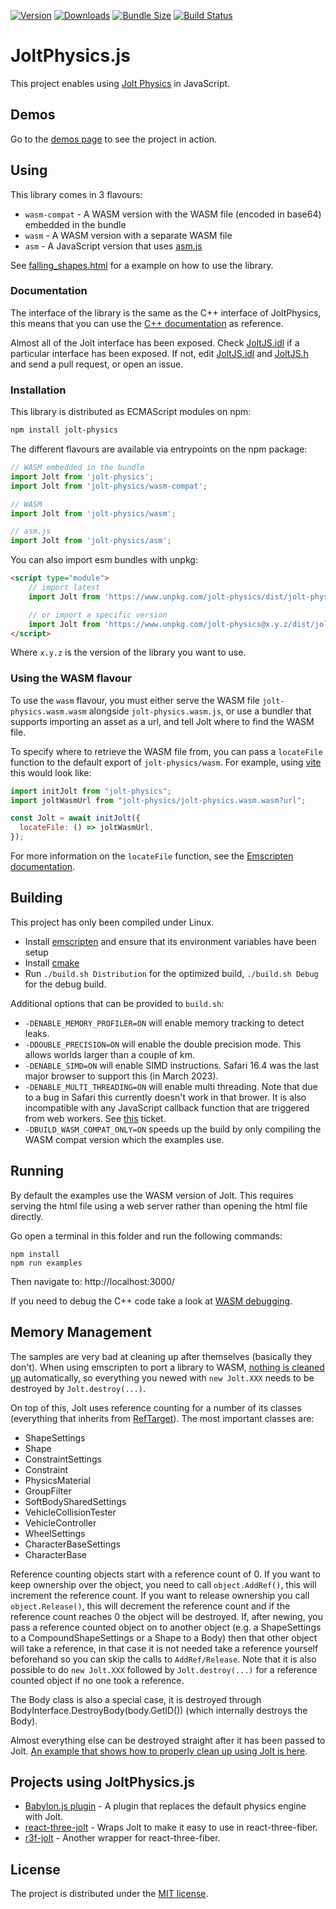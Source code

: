 [![Version](https://img.shields.io/npm/v/jolt-physics)](https://www.npmjs.com/package/jolt-physics)
[![Downloads](https://img.shields.io/npm/dt/jolt-physics.svg)](https://www.npmjs.com/package/jolt-physics)
[![Bundle Size](https://img.shields.io/bundlephobia/min/jolt-physics?label=bundle%20size)](https://bundlephobia.com/result?p=jolt-physics)
[![Build Status](https://github.com/jrouwe/JoltPhysics.js/actions/workflows/build-and-deploy.yml/badge.svg)](https://github.com/jrouwe/JoltPhysics.js/actions/)

# JoltPhysics.js

This project enables using [Jolt Physics](https://github.com/jrouwe/JoltPhysics) in JavaScript.

## Demos

Go to the [demos page](https://jrouwe.github.io/JoltPhysics.js/) to see the project in action.

## Using

This library comes in 3 flavours:
- `wasm-compat` - A WASM version with the WASM file (encoded in base64) embedded in the bundle
- `wasm` - A WASM version with a separate WASM file
- `asm` - A JavaScript version that uses [asm.js](https://developer.mozilla.org/en-US/docs/Games/Tools/asm.js)

See [falling_shapes.html](Examples/falling_shapes.html) for a example on how to use the library.

### Documentation

The interface of the library is the same as the C++ interface of JoltPhysics, this means that you can use the [C++ documentation](https://jrouwe.github.io/JoltPhysics/) as reference.

Almost all of the Jolt interface has been exposed. Check [JoltJS.idl](https://github.com/jrouwe/JoltPhysics.js/blob/main/JoltJS.idl) if a particular interface has been exposed. If not, edit [JoltJS.idl](https://github.com/jrouwe/JoltPhysics.js/blob/main/JoltJS.idl) and [JoltJS.h](https://github.com/jrouwe/JoltPhysics.js/blob/main/JoltJS.h) and send a pull request, or open an issue.

### Installation

This library is distributed as ECMAScript modules on npm:

```sh
npm install jolt-physics
```

The different flavours are available via entrypoints on the npm package:

```js
// WASM embedded in the bundle
import Jolt from 'jolt-physics';
import Jolt from 'jolt-physics/wasm-compat';

// WASM
import Jolt from 'jolt-physics/wasm';

// asm.js
import Jolt from 'jolt-physics/asm';
```

You can also import esm bundles with unpkg:

```html
<script type="module">
    // import latest
    import Jolt from 'https://www.unpkg.com/jolt-physics/dist/jolt-physics.wasm-compat.js';

    // or import a specific version
    import Jolt from 'https://www.unpkg.com/jolt-physics@x.y.z/dist/jolt-physics.wasm-compat.js';
</script>
```

Where ```x.y.z``` is the version of the library you want to use.

### Using the WASM flavour

To use the `wasm` flavour, you must either serve the WASM file `jolt-physics.wasm.wasm` alongside `jolt-physics.wasm.js`, or use a bundler that supports importing an asset as a url, and tell Jolt where to find the WASM file.

To specify where to retrieve the WASM file from, you can pass a `locateFile` function to the default export of `jolt-physics/wasm`. For example, using [vite](https://vitejs.dev/) this would look like: 

```js
import initJolt from "jolt-physics";
import joltWasmUrl from "jolt-physics/jolt-physics.wasm.wasm?url";

const Jolt = await initJolt({
  locateFile: () => joltWasmUrl,
});
```

For more information on the `locateFile` function, see the [Emscripten documentation](https://emscripten.org/docs/api_reference/module.html#Module.locateFile).

## Building

This project has only been compiled under Linux.

* Install [emscripten](https://emscripten.org/) and ensure that its environment variables have been setup
* Install [cmake](https://cmake.org/)
* Run ```./build.sh Distribution``` for the optimized build, ```./build.sh Debug``` for the debug build.

Additional options that can be provided to ```build.sh```:

* ```-DENABLE_MEMORY_PROFILER=ON``` will enable memory tracking to detect leaks.
* ```-DDOUBLE_PRECISION=ON``` will enable the double precision mode. This allows worlds larger than a couple of km.
* ```-DENABLE_SIMD=ON``` will enable SIMD instructions. Safari 16.4 was the last major browser to support this (in March 2023).
* ```-DENABLE_MULTI_THREADING=ON``` will enable multi threading. Note that due to a bug in Safari this currently doesn't work in that brower. It is also incompatible with any JavaScript callback function that are triggered from web workers. See [this](https://github.com/jrouwe/JoltPhysics.js/discussions/110) ticket.
* ```-DBUILD_WASM_COMPAT_ONLY=ON``` speeds up the build by only compiling the WASM compat version which the examples use.

## Running

By default the examples use the WASM version of Jolt. This requires serving the html file using a web server rather than opening the html file directly.

Go open a terminal in this folder and run the following commands:

```
npm install
npm run examples
```

Then navigate to: http://localhost:3000/

If you need to debug the C++ code take a look at [WASM debugging](https://developer.chrome.com/blog/wasm-debugging-2020/).

## Memory Management

The samples are very bad at cleaning up after themselves (basically they don't). When using emscripten to port a library to WASM, [nothing is cleaned up](https://emscripten.org/docs/porting/connecting_cpp_and_javascript/WebIDL-Binder.html#using-c-classes-in-javascript) automatically, so everything you newed with ```new Jolt.XXX``` needs to be destroyed by ```Jolt.destroy(...)```.

On top of this, Jolt uses reference counting for a number of its classes (everything that inherits from [RefTarget](https://jrouwe.github.io/JoltPhysics/class_ref_target.html)). The most important classes are:

* ShapeSettings
* Shape
* ConstraintSettings
* Constraint
* PhysicsMaterial
* GroupFilter
* SoftBodySharedSettings
* VehicleCollisionTester
* VehicleController
* WheelSettings
* CharacterBaseSettings
* CharacterBase

Reference counting objects start with a reference count of 0. If you want to keep ownership over the object, you need to call ```object.AddRef()```, this will increment the reference count. If you want to release ownership you call ```object.Release()```, this will decrement the reference count and if the reference count reaches 0 the object will be destroyed. If, after newing, you pass a reference counted object on to another object (e.g. a ShapeSettings to a CompoundShapeSettings or a Shape to a Body) then that other object will take a reference, in that case it is not needed take a reference yourself beforehand so you can skip the calls to ```AddRef/Release```. Note that it is also possible to do ```new Jolt.XXX``` followed by ```Jolt.destroy(...)``` for a reference counted object if no one took a reference.

The Body class is also a special case, it is destroyed through BodyInterface.DestroyBody(body.GetID()) (which internally destroys the Body).

Almost everything else can be destroyed straight after it has been passed to Jolt. [An example that shows how to properly clean up using Jolt is here](https://github.com/jrouwe/JoltPhysics.js/blob/main/Examples/proper_cleanup.html).

## Projects using JoltPhysics.js

* [Babylon.js plugin](https://github.com/PhoenixIllusion/babylonjs-jolt-physics-plugin) - A plugin that replaces the default physics engine with Jolt.
* [react-three-jolt](https://github.com/pmndrs/react-three-jolt) - Wraps Jolt to make it easy to use in react-three-fiber.
* [r3f-jolt](https://github.com/sajal353/r3f-jolt) - Another wrapper for react-three-fiber.

## License

The project is distributed under the [MIT license](LICENSE).
